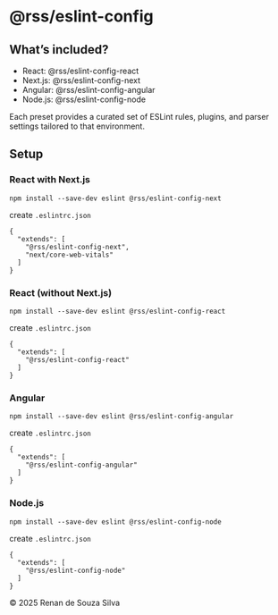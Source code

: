 # @rss/eslint-config

## What’s included?

- React: @rss/eslint-config-react
- Next.js: @rss/eslint-config-next
- Angular: @rss/eslint-config-angular
- Node.js: @rss/eslint-config-node

Each preset provides a curated set of ESLint rules, plugins, and parser settings tailored to that environment.

## Setup

### React with Next.js

``` 
npm install --save-dev eslint @rss/eslint-config-next
```

create `.eslintrc.json`
```
{
  "extends": [
    "@rss/eslint-config-next",
    "next/core-web-vitals"
  ]
}
```

### React (without Next.js)
```
npm install --save-dev eslint @rss/eslint-config-react
```
create `.eslintrc.json`
```
{
  "extends": [
    "@rss/eslint-config-react"
  ]
}
```

### Angular
```
npm install --save-dev eslint @rss/eslint-config-angular
```

create `.eslintrc.json`
```
{
  "extends": [
    "@rss/eslint-config-angular"
  ]
}
```

### Node.js

```
npm install --save-dev eslint @rss/eslint-config-node
```
create `.eslintrc.json`
```
{
  "extends": [
    "@rss/eslint-config-node"
  ]
}
```
© 2025 Renan de Souza Silva